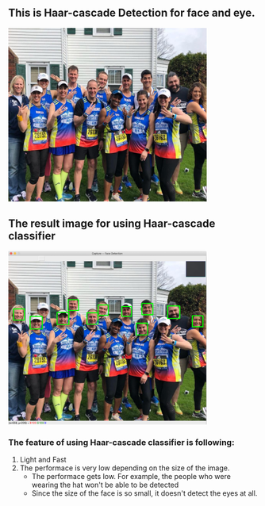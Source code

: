 ## This is Haar-cascade Detection for face and eye.

<img src="images/marathon_01.jpg" width="400" height="350" >


## The result image for using Haar-cascade classifier

<img src="images/result-haarcascade.png" width="400" height="350" >

### The feature of using Haar-cascade classifier is following:
1. Light and Fast
2. The performace is very low depending on the size of the image.
   * The performace gets low. For example, the people who were wearing the hat won't be able to be detected
   * Since the size of the face is so small, it doesn't detect the eyes at all.
